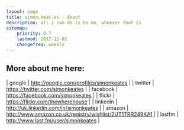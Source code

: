 ```yaml
---
layout: page
title: simon.keat.es - About 
description: all i can do is be me, whoever that is
sitemap:
    priority: 0.7
    lastmod: 2017-11-02
    changefreq: weekly
---
```

## More about me here:

| google   	| http://google.com/profiles/simonkeates                  	|
| twitter  	| https://twitter.com/simonkeates                         	|
| facebook 	| https://facebook.com/simonkeates                        	|
| flickr   	| https://flickr.com/thewherehouse                        	|
| linkedin 	| http://uk.linkedin.com/in/simonkeates                   	|
| amazon   	| http://www.amazon.co.uk/registry/wishlist/2UT1TRR249KA1 	|
| lastfm   	| http://www.last.fm/user/simonkeates                     	|